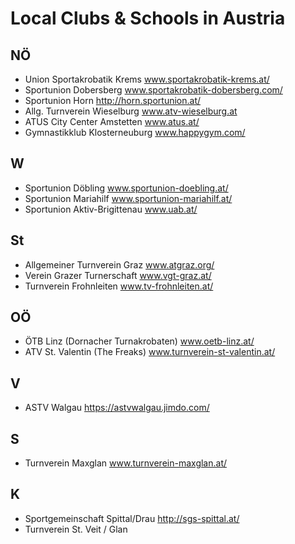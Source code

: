 # Local Clubs & Schools in Austria

## NÖ
* Union Sportakrobatik Krems	www.sportakrobatik-krems.at/ 
* Sportunion Dobersberg	www.sportakrobatik-dobersberg.com/  
* Sportunion Horn	http://horn.sportunion.at/ 
* Allg. Turnverein Wieselburg	www.atv-wieselburg.at   
* ATUS City Center Amstetten	www.atus.at/ 
* Gymnastikklub Klosterneuburg	www.happygym.com/  

## W
* Sportunion Döbling	www.sportunion-doebling.at/  
* Sportunion Mariahilf	www.sportunion-mariahilf.at/ 
* Sportunion Aktiv-Brigittenau	www.uab.at/ 

## St	
* Allgemeiner Turnverein Graz	www.atgraz.org/ 
* Verein Grazer Turnerschaft	www.vgt-graz.at/  
* Turnverein Frohnleiten	www.tv-frohnleiten.at/ 

## OÖ 
* ÖTB Linz (Dornacher Turnakrobaten)	www.oetb-linz.at/  
* ATV St. Valentin (The Freaks)	www.turnverein-st-valentin.at/ 

## V	
* ASTV Walgau	https://astvwalgau.jimdo.com/ 

## S 	
* Turnverein Maxglan	www.turnverein-maxglan.at/ 

## K
* Sportgemeinschaft Spittal/Drau	http://sgs-spittal.at/  
* Turnverein St. Veit / Glan
